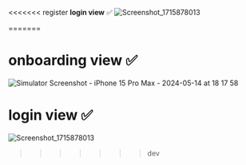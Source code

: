 <<<<<<< register
**login view** ✅
![Screenshot_1715878013](https://github.com/Mohamzeem/Doctorna/assets/108492019/1395826b-36f0-4558-b407-8cd527361f90)
 
=======
# onboarding view ✅ 
![Simulator Screenshot - iPhone 15 Pro Max - 2024-05-14 at 18 17 58](https://github.com/Mohamzeem/Doctorna/assets/108492019/ec9212ad-b449-45e7-8dd1-1ca2a23a8631)

# login view ✅
![Screenshot_1715878013](https://github.com/Mohamzeem/Doctorna/assets/108492019/1395826b-36f0-4558-b407-8cd527361f90)
>>>>>>> dev
